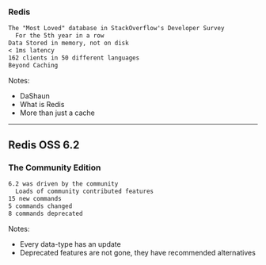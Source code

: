 ### Redis

```markdown [1-2|3|4|5|6]
The "Most Loved" database in StackOverflow's Developer Survey
  For the 5th year in a row
Data Stored in memory, not on disk
< 1ms latency
162 clients in 50 different languages
Beyond Caching
```


Notes:
- DaShaun
- What is Redis
- More than just a cache

---

## Redis OSS 6.2
### The Community Edition

```markdown [1-2|3|4|5]
6.2 was driven by the community
  Loads of community contributed features
15 new commands
5 commands changed
8 commands deprecated
```

Notes:
- Every data-type has an update
- Deprecated features are not gone, they have recommended alternatives